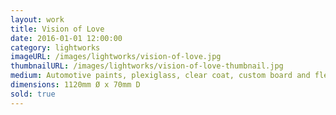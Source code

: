 ```yaml
---
layout: work
title: Vision of Love
date: 2016-01-01 12:00:00
category: lightworks
imageURL: /images/lightworks/vision-of-love.jpg
thumbnailURL: /images/lightworks/vision-of-love-thumbnail.jpg
medium: Automotive paints, plexiglass, clear coat, custom board and flexi ply, LEDs, 24v power supply, electrical cable, 240v plug, micro controller
dimensions: 1120mm Ø x 70mm D
sold: true
---
```

